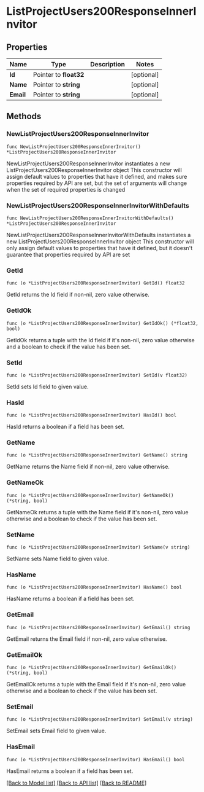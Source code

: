 # ListProjectUsers200ResponseInnerInvitor

## Properties

Name | Type | Description | Notes
------------ | ------------- | ------------- | -------------
**Id** | Pointer to **float32** |  | [optional] 
**Name** | Pointer to **string** |  | [optional] 
**Email** | Pointer to **string** |  | [optional] 

## Methods

### NewListProjectUsers200ResponseInnerInvitor

`func NewListProjectUsers200ResponseInnerInvitor() *ListProjectUsers200ResponseInnerInvitor`

NewListProjectUsers200ResponseInnerInvitor instantiates a new ListProjectUsers200ResponseInnerInvitor object
This constructor will assign default values to properties that have it defined,
and makes sure properties required by API are set, but the set of arguments
will change when the set of required properties is changed

### NewListProjectUsers200ResponseInnerInvitorWithDefaults

`func NewListProjectUsers200ResponseInnerInvitorWithDefaults() *ListProjectUsers200ResponseInnerInvitor`

NewListProjectUsers200ResponseInnerInvitorWithDefaults instantiates a new ListProjectUsers200ResponseInnerInvitor object
This constructor will only assign default values to properties that have it defined,
but it doesn't guarantee that properties required by API are set

### GetId

`func (o *ListProjectUsers200ResponseInnerInvitor) GetId() float32`

GetId returns the Id field if non-nil, zero value otherwise.

### GetIdOk

`func (o *ListProjectUsers200ResponseInnerInvitor) GetIdOk() (*float32, bool)`

GetIdOk returns a tuple with the Id field if it's non-nil, zero value otherwise
and a boolean to check if the value has been set.

### SetId

`func (o *ListProjectUsers200ResponseInnerInvitor) SetId(v float32)`

SetId sets Id field to given value.

### HasId

`func (o *ListProjectUsers200ResponseInnerInvitor) HasId() bool`

HasId returns a boolean if a field has been set.

### GetName

`func (o *ListProjectUsers200ResponseInnerInvitor) GetName() string`

GetName returns the Name field if non-nil, zero value otherwise.

### GetNameOk

`func (o *ListProjectUsers200ResponseInnerInvitor) GetNameOk() (*string, bool)`

GetNameOk returns a tuple with the Name field if it's non-nil, zero value otherwise
and a boolean to check if the value has been set.

### SetName

`func (o *ListProjectUsers200ResponseInnerInvitor) SetName(v string)`

SetName sets Name field to given value.

### HasName

`func (o *ListProjectUsers200ResponseInnerInvitor) HasName() bool`

HasName returns a boolean if a field has been set.

### GetEmail

`func (o *ListProjectUsers200ResponseInnerInvitor) GetEmail() string`

GetEmail returns the Email field if non-nil, zero value otherwise.

### GetEmailOk

`func (o *ListProjectUsers200ResponseInnerInvitor) GetEmailOk() (*string, bool)`

GetEmailOk returns a tuple with the Email field if it's non-nil, zero value otherwise
and a boolean to check if the value has been set.

### SetEmail

`func (o *ListProjectUsers200ResponseInnerInvitor) SetEmail(v string)`

SetEmail sets Email field to given value.

### HasEmail

`func (o *ListProjectUsers200ResponseInnerInvitor) HasEmail() bool`

HasEmail returns a boolean if a field has been set.


[[Back to Model list]](../README.md#documentation-for-models) [[Back to API list]](../README.md#documentation-for-api-endpoints) [[Back to README]](../README.md)


